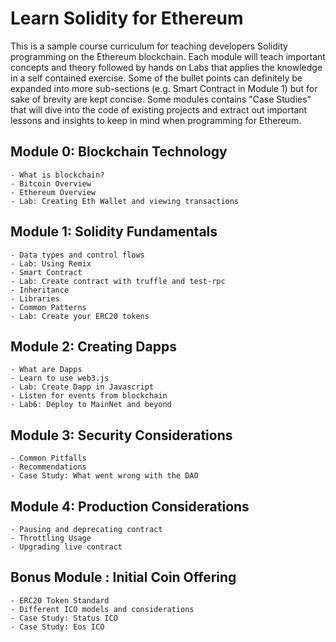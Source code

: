 # Learn Solidity for Ethereum
This is a sample course curriculum for teaching developers Solidity programming on the Ethereum blockchain. Each module will teach important concepts and theory followed by hands on Labs that applies the knowledge in a self contained exercise. Some of the bullet points can definitely be expanded into more sub-sections (e.g. Smart Contract in Module 1) but for sake of brevity are kept concise. Some modules contains "Case Studies" that will dive into the code of existing projects and extract out important lessons and insights to keep in mind when programming for Ethereum.

## Module 0: Blockchain Technology
    - What is blockchain?
    - Bitcoin Overview
    - Ethereum Overview
    - Lab: Creating Eth Wallet and viewing transactions


## Module 1: Solidity Fundamentals
    - Data types and control flows
    - Lab: Using Remix
    - Smart Contract
    - Lab: Create contract with truffle and test-rpc
    - Inheritance
    - Libraries
    - Common Patterns
    - Lab: Create your ERC20 tokens


## Module 2: Creating Dapps
    - What are Dapps
    - Learn to use web3.js
    - Lab: Create Dapp in Javascript
    - Listen for events from blockchain
    - Lab6: Deploy to MainNet and beyond

## Module 3: Security Considerations
    - Common Pitfalls
    - Recommendations
    - Case Study: What went wrong with the DAO

## Module 4: Production Considerations
    - Pausing and deprecating contract
    - Throttling Usage
    - Upgrading live contract


## Bonus Module : Initial Coin Offering
    - ERC20 Token Standard
    - Different ICO models and considerations
    - Case Study: Status ICO
    - Case Study: Eos ICO